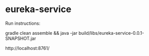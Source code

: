 # eureka-service

Run instructions:

gradle clean assemble && java -jar build/libs/eureka-service-0.0.1-SNAPSHOT.jar

http://localhost:8761/